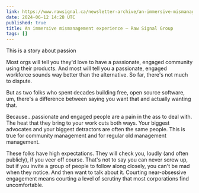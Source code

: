 ```yaml
---
link: https://www.rawsignal.ca/newsletter-archive/an-immersive-mismanagement-experience
date: 2024-06-12 14:28 UTC
published: true
title: An immersive mismanagement experience — Raw Signal Group
tags: []
---
```


This is a story about passion

Most orgs will tell you they'd love to have a passionate, engaged community using their products. And most will tell you a passionate, engaged workforce sounds way better than the alternative. So far, there's not much to dispute.

But as two folks who spent decades building free, open source software, um, there's a difference between saying you want that and actually wanting that.

Because...passionate and engaged people are a pain in the ass to deal with. The heat that they bring to your work cuts both ways. Your biggest advocates and your biggest detractors are often the same people. This is true for community management and for regular old management management.

These folks have high expectations. They will check you, loudly (and often publicly), if you veer off course. That's not to say you can never screw up, but if you invite a group of people to follow along closely, you can't be mad when they notice. And then want to talk about it. Courting near-obsessive engagement means courting a level of scrutiny that most corporations find uncomfortable.
